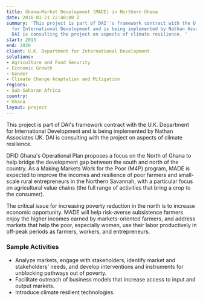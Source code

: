 ```yaml
---
title: Ghana—Market Development (MADE) in Northern Ghana
date: 2016-01-21 22:40:00 Z
summary: 'This project is part of DAI''s framework contract with the U.K. Department
  for International Development and is being implemented by Nathan Associates UK.
  DAI is consulting the project on aspects of climate resilience. '
start: 2013
end: 2020
client: U.K. Department for International Development
solutions:
- Agriculture and Food Security
- Economic Growth
- Gender
- Climate Change Adaptation and Mitigation
regions:
- Sub-Saharan Africa
country:
- Ghana
layout: project
---
```


This project is part of DAI's framework contract with the U.K. Department for International Development and is being implemented by Nathan Associates UK. DAI is consulting with the project on aspects of climate resilience.

DFID Ghana's Operational Plan proposes a focus on the North of Ghana to help bridge the development gap between the south and north of the country. As a Making Markets Work for the Poor (M4P) program, MADE is expected to improve the incomes and resilience of poor farmers and small-scale rural entrepreneurs in the Northern Savannah, with a particular focus on agricultural value chains (the full range of activities that bring a crop to the consumer).

The critical issue for increasing poverty reduction in the north is to increase economic opportunity. MADE will help risk-averse subsistence farmers enjoy the higher incomes earned by markets-oriented farmers, and address markets that help the poor, especially women, use their labor productively in off-peak periods as farmers, workers, and entrepreneurs.

###  Sample Activities

* Analyze markets, engage with stakeholders, identify market and stakeholders' needs, and develop interventions and instruments for unblocking pathways out of poverty.
* Facilitate outreach of business models that increase access to input and output markets.
* Introduce climate resilient technologies.
